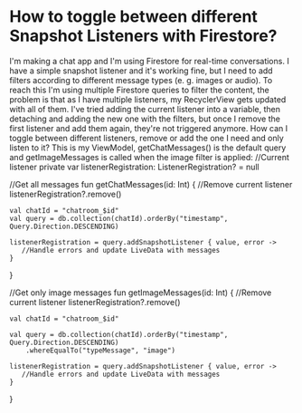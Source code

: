 
# How to toggle between different Snapshot Listeners with Firestore?

I'm making a chat app and I'm using Firestore for real-time conversations. I have a simple snapshot listener and it's working fine, but I need to add filters according to different message types (e. g. images or audio). To reach this I'm using multiple Firestore queries to filter the content, the problem is that as I have multiple listeners, my RecyclerView gets updated with all of them.
I've tried adding the current listener into a variable, then detaching and adding the new one with the filters, but once I remove the first listener and add them again, they're not triggered anymore.
How can I toggle between different listeners, remove or add the one I need and only listen to it?
This is my ViewModel, getChatMessages() is the default query and getImageMessages is called when the image filter is applied:
//Current listener
private var listenerRegistration: ListenerRegistration? = null


//Get all messages
fun getChatMessages(id: Int) {
    //Remove current listener
    listenerRegistration?.remove()

    val chatId = "chatroom_$id"
    val query = db.collection(chatId).orderBy("timestamp", Query.Direction.DESCENDING)

    listenerRegistration = query.addSnapshotListener { value, error ->
       //Handle errors and update LiveData with messages
    }
}


//Get only image messages
fun getImageMessages(id: Int) {
    //Remove current listener
    listenerRegistration?.remove()

    val chatId = "chatroom_$id"

    val query = db.collection(chatId).orderBy("timestamp", Query.Direction.DESCENDING)
        .whereEqualTo("typeMessage", "image")

    listenerRegistration = query.addSnapshotListener { value, error ->
       //Handle errors and update LiveData with messages
    }
}




        